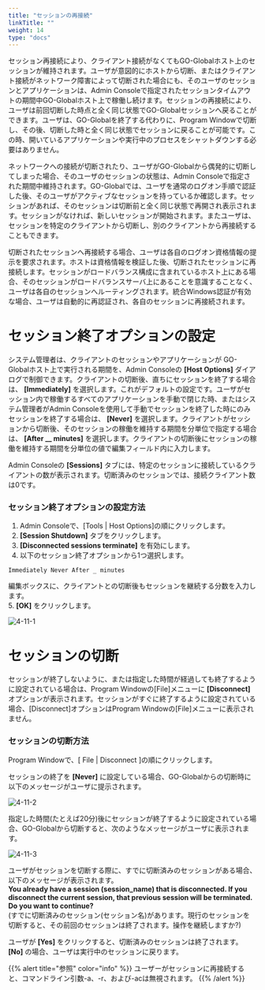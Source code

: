 ```yaml
---
title: "セッションの再接続"
linkTitle: ""
weight: 14
type: "docs"
---
```


セッション再接続により、クライアント接続がなくてもGO-Globalホスト上のセッションが維持されます。ユーザが意図的にホストから切断、またはクライアント接続がネットワーク障害によって切断された場合にも、そのユーザのセッションとアプリケーションは、Admin Consoleで指定されたセッションタイムアウトの期間中GO-Globalホスト上で稼働し続けます。セッションの再接続により、ユーザは前回切断した時点と全く同じ状態でGO-Globalセッションへ戻ることができます。ユーザは、GO-Globalを終了する代わりに、Program Windowで切断し、その後、切断した時と全く同じ状態でセッションに戻ることが可能です。この時、開いているアプリケーションや実行中のプロセスをシャットダウンする必要はありません｡

ネットワークへの接続が切断されたり、ユーザがGO-Globalから偶発的に切断してしまった場合、そのユーザのセッションの状態は、Admin Consoleで指定された期間中維持されます。GO-Globalでは、ユーザを通常のログオン手順で認証した後、そのユーザがアクティブなセッションを持っているか確認します。セッションがあれば、そのセッションは切断前と全く同じ状態で再開され表示されます。セッションがなければ、新しいセッションが開始されます。またユーザは、セッションを特定のクライアントから切断し、別のクライアントから再接続することもできます。

切断されたセッションへ再接続する場合、ユーザは各自のログオン資格情報の提示を要求されます。ホストは資格情報を検証した後、切断されたセッションに再接続します。セッションがロードバランス構成に含まれているホスト上にある場合、そのセッションがロードバランスサーバ上にあることを意識することなく、ユーザは各自のセッションへルーティングされます。統合Windows認証が有効な場合、ユーザは自動的に再認証され、各自のセッションに再接続されます。

# セッション終了オプションの設定

システム管理者は、クライアントのセッションやアプリケーションが GO-Globalホスト上で実行される期間を、Admin Consoleの **[Host Options]** ダイアログで制御できます。クライアントの切断後、直ちにセッションを終了する場合は、 **[Immediately]** を選択します。これがデフォルトの設定です。ユーザがセッション内で稼働するすべてのアプリケーションを手動で閉じた時、またはシステム管理者がAdmin Consoleを使用して手動でセッションを終了した時にのみセッションを終了する場合は、 **[Never]** を選択します。クライアントがセッションから切断後、そのセッションの稼働を維持する期間を分単位で指定する場合は、 **[After __ minutes]** を選択します。クライアントの切断後にセッションの稼働を維持する期間を分単位の値で編集フィールド内に入力します。

Admin Consoleの **[Sessions]** タブには、特定のセッションに接続しているクライアントの数が表示されます。切断済みのセッションでは、接続クライアント数は0です。

### セッション終了オプションの設定方法

1. Admin Consoleで、[Tools |  Host Options]の順にクリックします。
2. **[Session Shutdown]** タブをクリックします。
3. **[Disconnected sessions terminate]** を有効にします。
4. 以下のセッション終了オプションから1つ選択します。

```
Immediately Never After _ minutes
```

編集ボックスに、クライアントとの切断後もセッションを継続する分数を入力します。<br>
5. **[OK]** をクリックします。

![4-11-1](/img/4-11-1.png) 

# セッションの切断

セッションが終了しないように、または指定した時間が経過しても終了するように設定されている場合は、Program Windowの[File]メニューに **[Disconnect]** オプションが表示されます。セッションがすぐに終了するように設定されている場合、[Disconnect]オプションはProgram Windowの[File]メニューに表示されません。

### セッションの切断方法

Program Windowで、[ File | Disconnect ]の順にクリックします。

セッションの終了を **[Never]** に設定している場合、GO-Globalからの切断時に以下のメッセージがユーザに提示されます。

![4-11-2](/img/4-11-2.png) 

指定した時間(たとえば20分)後にセッションが終了するように設定されている場合、GO-Globalから切断すると、次のようなメッセージがユーザに表示されます。

![4-11-3](/img/4-11-3.png) 

ユーザがセッションを切断する際に、すでに切断済みのセッションがある場合、以下のメッセージが表示されます。<br>
**You already have a session (session_name) that is disconnected. If you disconnect the current session, that previous session will be terminated. Do you want to continue?** <br>
(すでに切断済みのセッション(セッション名)があります。現行のセッションを切断すると、その前回のセッションは終了されます。操作を継続しますか?) <br>

ユーザが **[Yes]** をクリックすると、切断済みのセッションは終了されます。 **[No]** の場合、ユーザは実行中のセッションに戻ります。

{{% alert title="参照" color="info" %}}
ユーザーがセッションに再接続すると、コマンドライン引数-a、-r、および-acは無視されます。
{{% /alert %}}